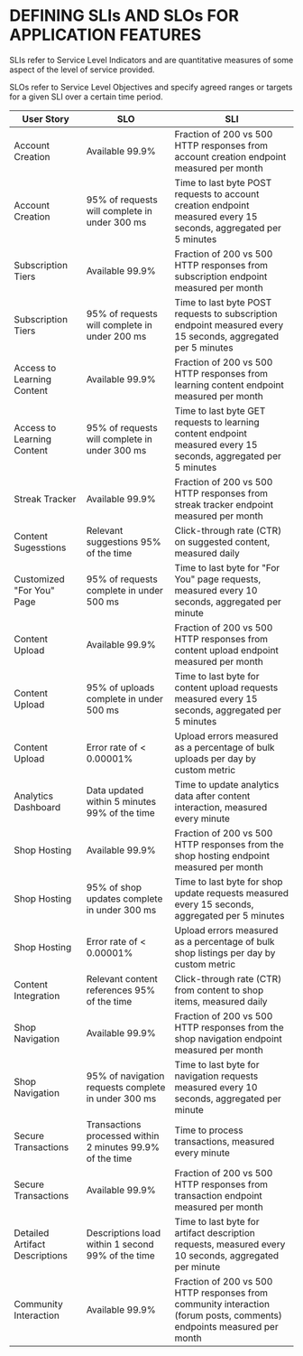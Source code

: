 # DEFINING SLIs AND SLOs FOR APPLICATION FEATURES
SLIs refer to Service Level Indicators and are quantitative measures of some aspect of the level of service provided.

SLOs refer to Service Level Objectives and specify agreed ranges or targets for a given SLI over a certain time period.

| User Story | SLO | SLI |
| --------- | --- | ---- |
| Account Creation | Available 99.9% | Fraction of 200 vs 500 HTTP responses from account creation endpoint measured per month |
| Account Creation | 95% of requests will complete in under 300 ms | Time to last byte POST requests to account creation endpoint measured every 15 seconds, aggregated per 5 minutes |
| Subscription Tiers | Available 99.9% | Fraction of 200 vs 500 HTTP responses from subscription endpoint measured per month |
| Subscription Tiers | 95% of requests will complete in under 200 ms | Time to last byte POST requests to subscription endpoint measured every 15 seconds, aggregated per 5 minutes |
| Access to Learning Content | Available 99.9% | Fraction of 200 vs 500 HTTP responses from learning content endpoint measured per month |
| Access to Learning Content | 95% of requests will complete in under 300 ms | Time to last byte GET requests to learning content endpoint measured every 15 seconds, aggregated per 5 minutes |
| Streak Tracker | Available 99.9% | Fraction of 200 vs 500 HTTP responses from streak tracker endpoint measured per month |
| Content Sugesstions| Relevant suggestions 95% of the time	 | Click-through rate (CTR) on suggested content, measured daily |
| Customized "For You" Page	| 95% of requests complete in under 500 ms	| Time to last byte for "For You" page requests, measured every 10 seconds, aggregated per minute |
| Content Upload | Available 99.9%	| Fraction of 200 vs 500 HTTP responses from content upload endpoint measured per month |
| Content Upload | 95% of uploads complete in under 500 ms	| Time to last byte for content upload requests measured every 15 seconds, aggregated per 5 minutes |
| Content Upload | Error rate of < 0.00001% | Upload errors measured as a percentage of bulk uploads per day by custom metric |
| Analytics Dashboard | Data updated within 5 minutes 99% of the time	| Time to update analytics data after content interaction, measured every minute |
| Shop Hosting | Available 99.9%	| Fraction of 200 vs 500 HTTP responses from the shop hosting endpoint measured per month |
| Shop Hosting | 95% of shop updates complete in under 300 ms	| Time to last byte for shop update requests measured every 15 seconds, aggregated per 5 minutes |
| Shop Hosting	| Error rate of < 0.00001%	| Upload errors measured as a percentage of bulk shop listings per day by custom metric |
| Content Integration	| Relevant content references 95% of the time	| Click-through rate (CTR) from content to shop items, measured daily |
| Shop Navigation	| Available 99.9%		| Fraction of 200 vs 500 HTTP responses from the shop navigation endpoint measured per month |
| Shop Navigation	| 95% of navigation requests complete in under 300 ms	| Time to last byte for navigation requests measured every 10 seconds, aggregated per minute |
| Secure Transactions |	Transactions processed within 2 minutes 99.9% of the time	| Time to process transactions, measured every minute |
| Secure Transactions	| Available 99.9%	| Fraction of 200 vs 500 HTTP responses from transaction endpoint measured per month |
| Detailed Artifact Descriptions |	Descriptions load within 1 second 99% of the time	| Time to last byte for artifact description requests, measured every 10 seconds, aggregated per minute |
| Community Interaction |	Available 99.9%	| Fraction of 200 vs 500 HTTP responses from community interaction (forum posts, comments) endpoints measured per month |





